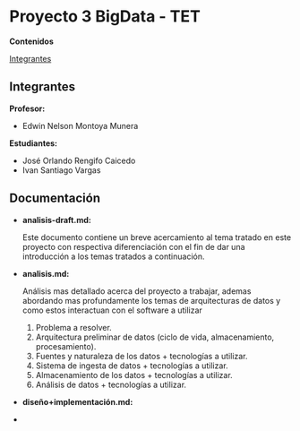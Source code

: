 # Proyecto 3 BigData - TET

**Contenidos**

[Integrantes](Integrantes)

## Integrantes

**Profesor:**
- Edwin Nelson Montoya Munera

**Estudiantes:**
- José Orlando Rengifo Caicedo
- Ivan Santiago Vargas

## Documentación

- **analisis-draft.md:**

	Este documento contiene un  breve acercamiento al tema tratado  en este proyecto con respectiva diferenciación con el fin de dar una introducción a los temas tratados a continuación.
	
- **analisis.md:**

	Análisis mas detallado acerca del proyecto a trabajar, ademas abordando mas profundamente los temas de arquitecturas de datos y como estos interactuan con el software a utilizar
	1.  Problema a resolver.
	2.  Arquitectura preliminar de datos (ciclo de vida, almacenamiento, procesamiento).
	3.  Fuentes y naturaleza de los datos + tecnologías a utilizar.
	4.  Sistema de ingesta de datos + tecnologías a utilizar.
	5.  Almacenamiento de los datos + tecnologías a utilizar.
	6.  Análisis de datos + tecnologías a utilizar.
	
- **diseño+implementación.md:**
- 
<!--stackedit_data:
eyJoaXN0b3J5IjpbLTEyNDI0MjYyMzYsMjA1MzIyNjU4Nyw2OD
I5MzUzOV19
-->